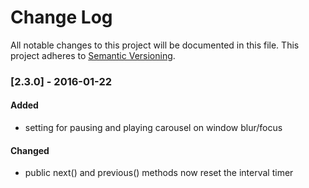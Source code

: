 # Change Log
All notable changes to this project will be documented in this file.
This project adheres to [Semantic Versioning](http://semver.org/).

### [2.3.0] - 2016-01-22

#### Added
 - setting for pausing and playing carousel on window blur/focus

#### Changed
 - public next() and previous() methods now reset the interval timer
